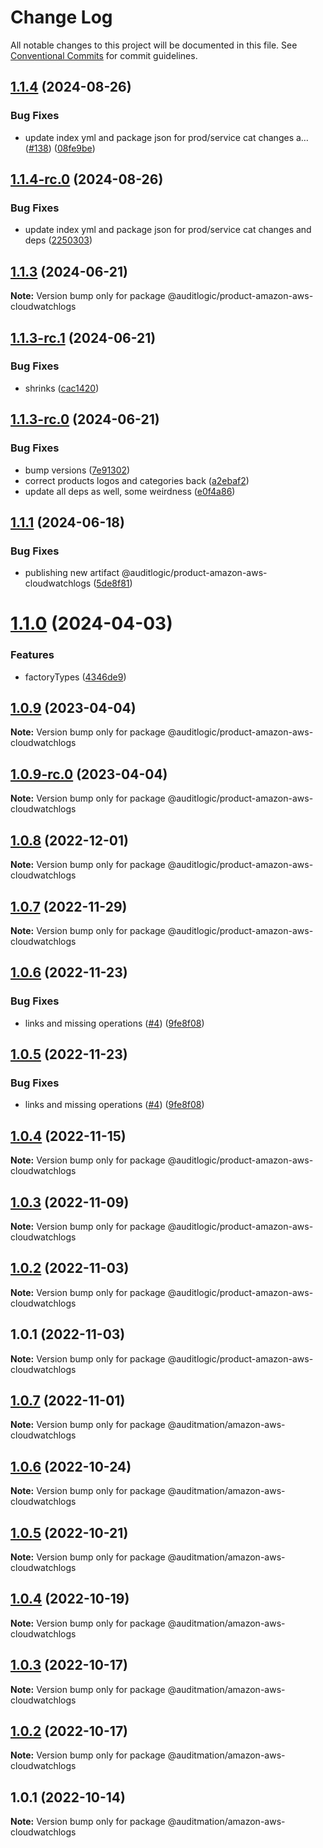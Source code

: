 # Change Log

All notable changes to this project will be documented in this file.
See [Conventional Commits](https://conventionalcommits.org) for commit guidelines.

## [1.1.4](https://github.com/auditlogic/product/compare/@auditlogic/product-amazon-aws-cloudwatchlogs@1.1.3...@auditlogic/product-amazon-aws-cloudwatchlogs@1.1.4) (2024-08-26)


### Bug Fixes

* update index yml and package json for prod/service cat changes a… ([#138](https://github.com/auditlogic/product/issues/138)) ([08fe9be](https://github.com/auditlogic/product/commit/08fe9beb1c8457462a19bc69caa02e6212d97e1a))





## [1.1.4-rc.0](https://github.com/auditlogic/product/compare/@auditlogic/product-amazon-aws-cloudwatchlogs@1.1.3...@auditlogic/product-amazon-aws-cloudwatchlogs@1.1.4-rc.0) (2024-08-26)


### Bug Fixes

* update index yml and package json for prod/service cat changes and deps ([2250303](https://github.com/auditlogic/product/commit/225030363a363608240135b7ebed386b28f01e4b))





## [1.1.3](https://github.com/auditlogic/product/compare/@auditlogic/product-amazon-aws-cloudwatchlogs@1.1.3-rc.1...@auditlogic/product-amazon-aws-cloudwatchlogs@1.1.3) (2024-06-21)

**Note:** Version bump only for package @auditlogic/product-amazon-aws-cloudwatchlogs





## [1.1.3-rc.1](https://github.com/auditlogic/product/compare/@auditlogic/product-amazon-aws-cloudwatchlogs@1.1.3-rc.0...@auditlogic/product-amazon-aws-cloudwatchlogs@1.1.3-rc.1) (2024-06-21)


### Bug Fixes

* shrinks ([cac1420](https://github.com/auditlogic/product/commit/cac14200fefcd8183ab69fe89a47bd3f70f563e9))





## [1.1.3-rc.0](https://github.com/auditlogic/product/compare/@auditlogic/product-amazon-aws-cloudwatchlogs@1.1.1...@auditlogic/product-amazon-aws-cloudwatchlogs@1.1.3-rc.0) (2024-06-21)


### Bug Fixes

* bump versions ([7e91302](https://github.com/auditlogic/product/commit/7e913023b8b312150ed7762c32fbbe616be71de5))
* correct products logos and categories back ([a2ebaf2](https://github.com/auditlogic/product/commit/a2ebaf2efe8e232e6ff22c774c456048771f9469))
* update all deps as well, some weirdness ([e0f4a86](https://github.com/auditlogic/product/commit/e0f4a864714e2d3de6bbf3da014d5312fe53be2f))





## [1.1.1](https://github.com/auditlogic/product/compare/@auditlogic/product-amazon-aws-cloudwatchlogs@1.1.0...@auditlogic/product-amazon-aws-cloudwatchlogs@1.1.1) (2024-06-18)


### Bug Fixes

* publishing new artifact @auditlogic/product-amazon-aws-cloudwatchlogs ([5de8f81](https://github.com/auditlogic/product/commit/5de8f8145415ebca67944d14b79e805d7b163688))





# [1.1.0](https://github.com/auditlogic/product/compare/@auditlogic/product-amazon-aws-cloudwatchlogs@1.0.9...@auditlogic/product-amazon-aws-cloudwatchlogs@1.1.0) (2024-04-03)


### Features

* factoryTypes ([4346de9](https://github.com/auditlogic/product/commit/4346de92693aee892fccf725338ffc7b80ab182b))





## [1.0.9](https://github.com/auditlogic/product/compare/@auditlogic/product-amazon-aws-cloudwatchlogs@1.0.8...@auditlogic/product-amazon-aws-cloudwatchlogs@1.0.9) (2023-04-04)

**Note:** Version bump only for package @auditlogic/product-amazon-aws-cloudwatchlogs





## [1.0.9-rc.0](https://github.com/auditlogic/product/compare/@auditlogic/product-amazon-aws-cloudwatchlogs@1.0.8...@auditlogic/product-amazon-aws-cloudwatchlogs@1.0.9-rc.0) (2023-04-04)

**Note:** Version bump only for package @auditlogic/product-amazon-aws-cloudwatchlogs





## [1.0.8](https://github.com/auditlogic/product/compare/@auditlogic/product-amazon-aws-cloudwatchlogs@1.0.7...@auditlogic/product-amazon-aws-cloudwatchlogs@1.0.8) (2022-12-01)

**Note:** Version bump only for package @auditlogic/product-amazon-aws-cloudwatchlogs





## [1.0.7](https://github.com/auditlogic/product/compare/@auditlogic/product-amazon-aws-cloudwatchlogs@1.0.6...@auditlogic/product-amazon-aws-cloudwatchlogs@1.0.7) (2022-11-29)

**Note:** Version bump only for package @auditlogic/product-amazon-aws-cloudwatchlogs





## [1.0.6](https://github.com/auditlogic/product/compare/@auditlogic/product-amazon-aws-cloudwatchlogs@1.0.4...@auditlogic/product-amazon-aws-cloudwatchlogs@1.0.6) (2022-11-23)


### Bug Fixes

* links and missing operations ([#4](https://github.com/auditlogic/product/issues/4)) ([9fe8f08](https://github.com/auditlogic/product/commit/9fe8f08fe7c57fdb79f991ac35bd6ac2e7dcad38))





## [1.0.5](https://github.com/auditlogic/product/compare/@auditlogic/product-amazon-aws-cloudwatchlogs@1.0.4...@auditlogic/product-amazon-aws-cloudwatchlogs@1.0.5) (2022-11-23)


### Bug Fixes

* links and missing operations ([#4](https://github.com/auditlogic/product/issues/4)) ([9fe8f08](https://github.com/auditlogic/product/commit/9fe8f08fe7c57fdb79f991ac35bd6ac2e7dcad38))





## [1.0.4](https://github.com/auditlogic/product/compare/@auditlogic/product-amazon-aws-cloudwatchlogs@1.0.3...@auditlogic/product-amazon-aws-cloudwatchlogs@1.0.4) (2022-11-15)

**Note:** Version bump only for package @auditlogic/product-amazon-aws-cloudwatchlogs





## [1.0.3](https://github.com/auditlogic/product/compare/@auditlogic/product-amazon-aws-cloudwatchlogs@1.0.2...@auditlogic/product-amazon-aws-cloudwatchlogs@1.0.3) (2022-11-09)

**Note:** Version bump only for package @auditlogic/product-amazon-aws-cloudwatchlogs





## [1.0.2](https://github.com/auditlogic/product/compare/@auditlogic/product-amazon-aws-cloudwatchlogs@1.0.1...@auditlogic/product-amazon-aws-cloudwatchlogs@1.0.2) (2022-11-03)

**Note:** Version bump only for package @auditlogic/product-amazon-aws-cloudwatchlogs





## 1.0.1 (2022-11-03)

**Note:** Version bump only for package @auditlogic/product-amazon-aws-cloudwatchlogs





## [1.0.7](https://github.com/auditmation/store-content/compare/@auditmation/amazon-aws-cloudwatchlogs@1.0.6...@auditmation/amazon-aws-cloudwatchlogs@1.0.7) (2022-11-01)

**Note:** Version bump only for package @auditmation/amazon-aws-cloudwatchlogs





## [1.0.6](https://github.com/auditmation/store-content/compare/@auditmation/amazon-aws-cloudwatchlogs@1.0.5...@auditmation/amazon-aws-cloudwatchlogs@1.0.6) (2022-10-24)

**Note:** Version bump only for package @auditmation/amazon-aws-cloudwatchlogs





## [1.0.5](https://github.com/auditmation/store-content/compare/@auditmation/amazon-aws-cloudwatchlogs@1.0.4...@auditmation/amazon-aws-cloudwatchlogs@1.0.5) (2022-10-21)

**Note:** Version bump only for package @auditmation/amazon-aws-cloudwatchlogs





## [1.0.4](https://github.com/auditmation/store-content/compare/@auditmation/amazon-aws-cloudwatchlogs@1.0.3...@auditmation/amazon-aws-cloudwatchlogs@1.0.4) (2022-10-19)

**Note:** Version bump only for package @auditmation/amazon-aws-cloudwatchlogs





## [1.0.3](https://github.com/auditmation/store-content/compare/@auditmation/amazon-aws-cloudwatchlogs@1.0.2...@auditmation/amazon-aws-cloudwatchlogs@1.0.3) (2022-10-17)

**Note:** Version bump only for package @auditmation/amazon-aws-cloudwatchlogs





## [1.0.2](https://github.com/auditmation/store-content/compare/@auditmation/amazon-aws-cloudwatchlogs@1.0.1...@auditmation/amazon-aws-cloudwatchlogs@1.0.2) (2022-10-17)

**Note:** Version bump only for package @auditmation/amazon-aws-cloudwatchlogs





## 1.0.1 (2022-10-14)

**Note:** Version bump only for package @auditmation/amazon-aws-cloudwatchlogs
